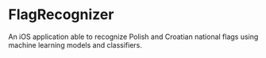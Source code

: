 # FlagRecognizer
An iOS application able to recognize Polish and Croatian national flags using machine learning models and classifiers.
